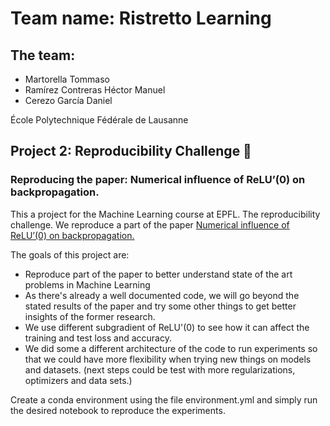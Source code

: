 # Team name: Ristretto Learning

## The team:
- Martorella Tommaso
- Ramírez Contreras Héctor Manuel
- Cerezo García Daniel  

École Polytechnique Fédérale de Lausanne

## Project 2: Reproducibility Challenge 🚀️

### Reproducing the paper: Numerical influence of ReLU’(0) on backpropagation.

This a project for the Machine Learning course at EPFL. The reproducibility challenge.
We reproduce a part of the paper [Numerical influence of ReLU’(0) on backpropagation.](https://https://github.com/deel-ai/relu-prime)

The goals of this project are:

* Reproduce part of the paper to better understand state of the art problems in Machine Learning
* As there's already a well documented code, we will go beyond the stated results of the paper and try some other things to get better insights of the former research.
* We use different subgradient of ReLU'(0) to see how it can affect the training and test loss and accuracy.
* We did some a different architecture of the code to run experiments so that we could have more flexibility when trying new things on models and datasets. (next steps could be test with more regularizations, optimizers and data sets.)

Create a conda environment using the file environment.yml and simply run the desired notebook to reproduce the experiments.


